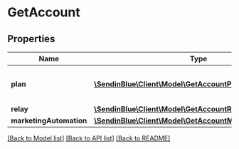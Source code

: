 # GetAccount

## Properties
Name | Type | Description | Notes
------------ | ------------- | ------------- | -------------
**plan** | [**\SendinBlue\Client\Model\GetAccountPlan[]**](GetAccountPlan.md) | Information about your plans and credits | 
**relay** | [**\SendinBlue\Client\Model\GetAccountRelay**](GetAccountRelay.md) |  | 
**marketingAutomation** | [**\SendinBlue\Client\Model\GetAccountMarketingAutomation**](GetAccountMarketingAutomation.md) |  | [optional] 

[[Back to Model list]](../../README.md#documentation-for-models) [[Back to API list]](../../README.md#documentation-for-api-endpoints) [[Back to README]](../../README.md)


